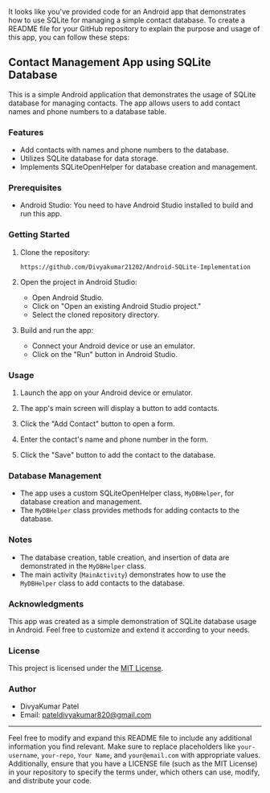 It looks like you've provided code for an Android app that demonstrates how to use SQLite for managing a simple contact database. To create a README file for your GitHub repository to explain the purpose and usage of this app, you can follow these steps:

## Contact Management App using SQLite Database

This is a simple Android application that demonstrates the usage of SQLite database for managing contacts. The app allows users to add contact names and phone numbers to a database table.

### Features

- Add contacts with names and phone numbers to the database.
- Utilizes SQLite database for data storage.
- Implements SQLiteOpenHelper for database creation and management.

### Prerequisites

- Android Studio: You need to have Android Studio installed to build and run this app.

### Getting Started

1. Clone the repository:

   ```
   https://github.com/Divyakumar21202/Android-SQLite-Implementation
   ```

2. Open the project in Android Studio:

   - Open Android Studio.
   - Click on "Open an existing Android Studio project."
   - Select the cloned repository directory.

3. Build and run the app:

   - Connect your Android device or use an emulator.
   - Click on the "Run" button in Android Studio.

### Usage

1. Launch the app on your Android device or emulator.

2. The app's main screen will display a button to add contacts.

3. Click the "Add Contact" button to open a form.

4. Enter the contact's name and phone number in the form.

5. Click the "Save" button to add the contact to the database.

### Database Management

- The app uses a custom SQLiteOpenHelper class, `MyDBHelper`, for database creation and management.
- The `MyDBHelper` class provides methods for adding contacts to the database.

### Notes

- The database creation, table creation, and insertion of data are demonstrated in the `MyDBHelper` class.
- The main activity (`MainActivity`) demonstrates how to use the `MyDBHelper` class to add contacts to the database.

### Acknowledgments

This app was created as a simple demonstration of SQLite database usage in Android. Feel free to customize and extend it according to your needs.

### License

This project is licensed under the [MIT License](LICENSE).

### Author

- DivyaKumar Patel
- Email: pateldivyakumar820@gmail.com

---

Feel free to modify and expand this README file to include any additional information you find relevant.
Make sure to replace placeholders like `your-username`, `your-repo`, `Your Name`, and `your@email.com` with appropriate values. 
Additionally, ensure that you have a LICENSE file (such as the MIT License) in your repository to specify the terms under,
which others can use, modify, and distribute your code.
